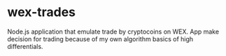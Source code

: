 # wex-trades
Node.js application that emulate trade by cryptocoins on WEX.
App make decision for trading because of my own algorithm basics of high differentials.
